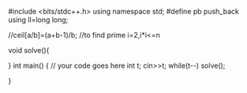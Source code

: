 #include <bits/stdc++.h>
using namespace std;
#define pb push_back
using ll=long long;

//ceil[a/b]=(a+b-1)/b;
//to find prime i=2,i*i<=n

void solve(){



}
int main() {
     // your code goes here
     int t;
     cin>>t;
     while(t--) solve();

}
